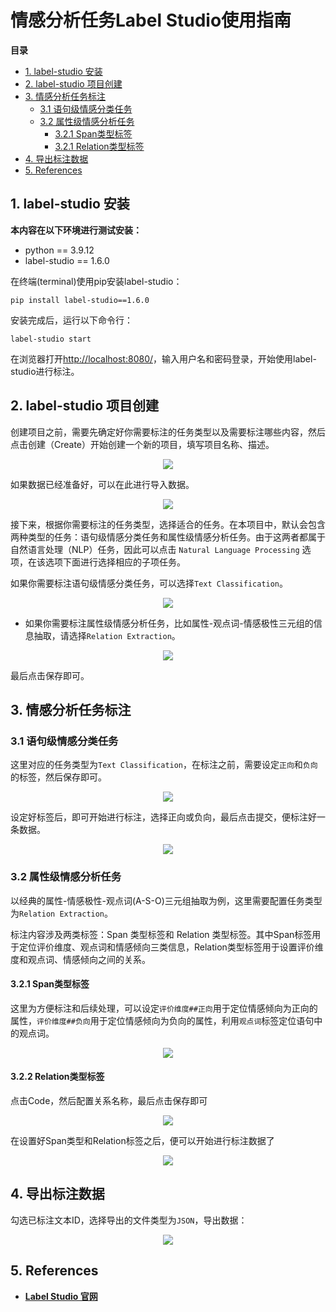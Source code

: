 # 情感分析任务Label Studio使用指南

 **目录**

- [1. label-studio 安装](#1)
- [2. label-studio 项目创建](#2)
- [3. 情感分析任务标注](#3)
    - [3.1 语句级情感分类任务](#3.1)
    - [3.2 属性级情感分析任务](#3.2)
      - [3.2.1 Span类型标签](#3.2.1)
      - [3.2.1 Relation类型标签](#3.2.2)
- [4. 导出标注数据](#4)
- [5. References](#5)

<a name="1"></a>

## 1. label-studio 安装
**本内容在以下环境进行测试安装：**
- python == 3.9.12
- label-studio == 1.6.0

在终端(terminal)使用pip安装label-studio：

```shell
pip install label-studio==1.6.0
```

安装完成后，运行以下命令行：
```shell
label-studio start
```

在浏览器打开[http://localhost:8080/](http://127.0.0.1:8080/)，输入用户名和密码登录，开始使用label-studio进行标注。

<a name="2"></a>

## 2. label-studio 项目创建

创建项目之前，需要先确定好你需要标注的任务类型以及需要标注哪些内容，然后点击创建（Create）开始创建一个新的项目，填写项目名称、描述。

<div align="center">
    <img src=https://user-images.githubusercontent.com/35913314/202995157-9caa0b26-202d-46d2-832a-f1cdf3f9a9b6.png />
</div>

如果数据已经准备好，可以在此进行导入数据。

<div align="center">
    <img src=https://user-images.githubusercontent.com/35913314/202995686-954cc001-4478-46e1-8329-ab3ab02e8a35.png />
</div>


接下来，根据你需要标注的任务类型，选择适合的任务。在本项目中，默认会包含两种类型的任务：语句级情感分类任务和属性级情感分析任务。由于这两者都属于自然语言处理（NLP）任务，因此可以点击 `Natural Language Processing` 选项，在该选项下面进行选择相应的子项任务。

如果你需要标注语句级情感分类任务，可以选择`Text Classification`。

<div align="center">
    <img src=https://user-images.githubusercontent.com/35913314/202996231-a4cf809d-000e-4693-b7c8-70ff2fae22ae.png />
</div>

- 如果你需要标注属性级情感分析任务，比如属性-观点词-情感极性三元组的信息抽取，请选择`Relation Extraction`。

<div align="center">
    <img src=https://user-images.githubusercontent.com/35913314/202997005-e8b0e865-584e-460e-8e68-a41532b6ef1b.png />
</div>

最后点击保存即可。

<a name="3"></a>

## 3. 情感分析任务标注

<a name="3.1"></a>

### 3.1 语句级情感分类任务
这里对应的任务类型为`Text Classification`，在标注之前，需要设定`正向`和`负向`的标签，然后保存即可。

<div align="center">
    <img src=https://user-images.githubusercontent.com/40840292/199724082-ee82dceb-dab0-496d-a930-a8ecb284d8b2.png />
</div>

设定好标签后，即可开始进行标注，选择正向或负向，最后点击提交，便标注好一条数据。
<div align="center">
    <img src=https://user-images.githubusercontent.com/35913314/210329413-deff1eb7-3472-463e-aef8-bc9b0456504a.png />
</div>

<a name="3.2"></a>

### 3.2 属性级情感分析任务

以经典的属性-情感极性-观点词(A-S-O)三元组抽取为例，这里需要配置任务类型为`Relation Extraction`。

标注内容涉及两类标签：Span 类型标签和 Relation 类型标签。其中Span标签用于定位评价维度、观点词和情感倾向三类信息，Relation类型标签用于设置评价维度和观点词、情感倾向之间的关系。

<a name="3.2.1"></a>

#### 3.2.1 Span类型标签
这里为方便标注和后续处理，可以设定`评价维度##正向`用于定位情感倾向为正向的属性，`评价维度##负向`用于定位情感倾向为负向的属性，利用`观点词`标签定位语句中的观点词。

<div align="center">
    <img src=https://user-images.githubusercontent.com/35913314/202999690-c76948cf-45ba-42a2-85ed-ee55e6a0907f.png />
</div>

<a name="3.2.2"></a>

#### 3.2.2 Relation类型标签
点击Code，然后配置关系名称，最后点击保存即可

<div align="center">
    <img src=https://user-images.githubusercontent.com/35913314/203000684-c7ce1483-6e1c-4399-9d43-369eae2f8684.png />
</div>

在设置好Span类型和Relation标签之后，便可以开始进行标注数据了

<div align="center">
    <img src=https://user-images.githubusercontent.com/35913314/203001847-8e41709b-0f5a-4673-8aca-5c4fb7705d4a.png />
</div>


<a name="4"></a>

## 4. 导出标注数据

勾选已标注文本ID，选择导出的文件类型为`JSON`，导出数据：

<div align="center">
    <img src=https://user-images.githubusercontent.com/40840292/199891344-023736e2-6f9d-454b-b72a-dec6689f8436.png />
</div>

<a name="5"></a>

## 5. References
- **[Label Studio 官网](https://labelstud.io/)**
